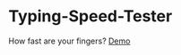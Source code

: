 # Typing-Speed-Tester
How fast are your fingers?
<a href="https://hasannaser.github.io/Typing-Speed-Tester/">Demo <a/>
